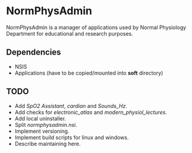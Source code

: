 # NormPhysAdmin

NormPhysAdmin is a manager of applications used by Normal Physiology Department
for educational and research purposes.

## Dependencies

- NSIS
- Applications (have to be copied/mounted into __soft__ directory)

## TODO

- Add _SpO2 Assistant_, _cardian_ and _Sounds_Hz_.
- Add checks for _electronic_atlas_ and _modern_physiol_lectures_.
- Add local uninstaller.
- Split _normphysadmin.nsi_.
- Implement versioning.
- Implement build scripts for linux and windows.
- Describe maintaining here.
